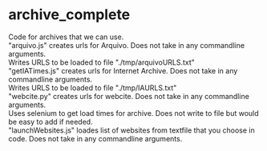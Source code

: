 # archive_complete
Code for archives that we can use. <br>
"arquivo.js" creates urls for Arquivo. Does not take in any commandline arguments.<br>
Writes URLS to be loaded to file "./tmp/arquivoURLS.txt" <br>
"getIATimes.js" creates urls for Internet Archive. Does not take in any commandline arguments. <br>
Writes URLS to be loaded to file "./tmp/IAURLS.txt" <br>
"webcite.py" creates urls for webcite. Does not take in any commandline arguments. <br>
Uses selenium to get load times for archive. Does not write to file but would be easy to add if needed. <br>
"launchWebsites.js" loades list of websites from textfile that you choose in code. Does not take in any commandline arguments. <br>
